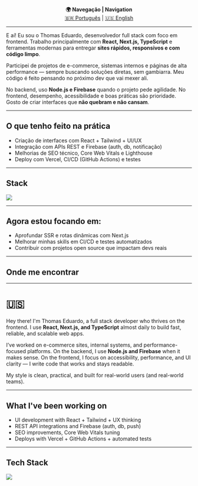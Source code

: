 <p align="center">
  <b>🌍 Navegação | Navigation</b><br>
  <a href="#-sobre-mim">🇧🇷 Português</a> | 
  <a href="#-about-me">🇺🇸 English</a>
</p>

---

E aí! Eu sou o Thomas Eduardo, desenvolvedor full stack com foco em frontend. Trabalho principalmente com **React, Next.js, TypeScript** e ferramentas modernas para entregar **sites rápidos, responsivos e com código limpo**.

Participei de projetos de e-commerce, sistemas internos e páginas de alta performance — sempre buscando soluções diretas, sem gambiarra. Meu código é feito pensando no próximo dev que vai mexer ali.

No backend, uso **Node.js e Firebase** quando o projeto pede agilidade. No frontend, desempenho, acessibilidade e boas práticas são prioridade. Gosto de criar interfaces que **não quebram e não cansam**.

---

## O que tenho feito na prática

<ul>
  <li>Criação de interfaces com React + Tailwind + UI/UX</li>
  <li>Integração com APIs REST e Firebase (auth, db, notificação)</li>
  <li>Melhorias de SEO técnico, Core Web Vitals e Lighthouse</li>
  <li>Deploy com Vercel, CI/CD (GitHub Actions) e testes</li>
</ul>

---

##  Stack 

<p>
  <img src="https://skillicons.dev/icons?i=react,nextjs,typescript,javascript,tailwind,figma,styledcomponents,firebase,nodejs,git,docker,vercel,aws&perline=7" />
</p>

---

##  Agora estou focando em:

<ul>
  <li>Aprofundar SSR e rotas dinâmicas com Next.js</li>
  <li>Melhorar minhas skills em CI/CD e testes automatizados</li>
  <li>Contribuir com projetos open source que impactam devs reais</li>
</ul>

---

## Onde me encontrar


---

# 🇺🇸 

Hey there! I'm Thomas Eduardo, a full stack developer who thrives on the frontend. I use **React, Next.js, and TypeScript** almost daily to build fast, reliable, and scalable web apps.

I’ve worked on e-commerce sites, internal systems, and performance-focused platforms. On the backend, I use **Node.js and Firebase** when it makes sense. On the frontend, I focus on accessibility, performance, and UI clarity — I write code that works and stays readable.

My style is clean, practical, and built for real-world users (and real-world teams).

---

##  What I've been working on

<ul>
  <li>UI development with React + Tailwind + UX thinking</li>
  <li>REST API integrations and Firebase (auth, db, push)</li>
  <li>SEO improvements, Core Web Vitals tuning</li>
  <li>Deploys with Vercel + GitHub Actions + automated tests</li>
</ul>

---

##  Tech Stack 
<p>
  <img src="https://skillicons.dev/icons?i=react,nextjs,typescript,javascript,tailwind,figma,styledcomponents,firebase,nodejs,git,docker,vercel,aws&perline=7" />
</p>

